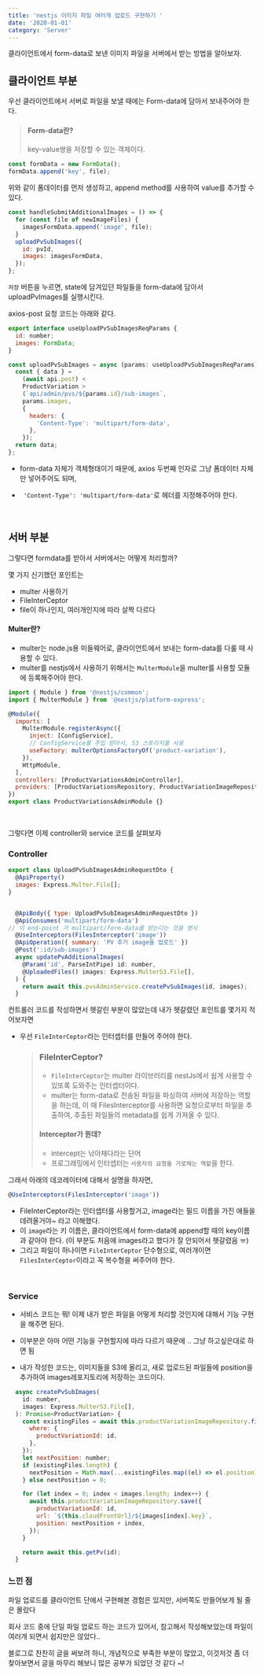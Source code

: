 ```yaml
---
title: 'nestjs 이미지 파일 여러개 업로드 구현하기 '
date: '2020-01-01'
category: 'Server'
---
```


클라이언트에서 form-data로 보낸 이미지 파일을 서버에서 받는 방법을 알아보자.

## 클라이언트 부분

우선 클라이언트에서 서버로 파일을 보낼 때에는 Form-data에 담아서 보내주어야 한다.

> #### Form-data란?
>
> key-value쌍을 저장할 수 있는 객체이다.

```js
const formData = new FormData();
formData.append('key', file);
```

위와 같이 폼데이터를 먼저 생성하고, append method를 사용하여 value를 추가할 수 있다.

```js
const handleSubmitAdditionalImages = () => {
  for (const file of newImageFiles) {
    imagesFormData.append('image', file);
  }
  uploadPvSubImages({
    id: pvId,
    images: imagesFormData,
  });
};
```

`저장` 버튼을 누르면, state에 담겨있던 파일들을 form-data에 담아서 uploadPvImages를 실행시킨다.

axios-post 요청 코드는 아래와 같다.

```js
export interface useUploadPvSubImagesReqParams {
  id: number;
  images: FormData;
}

const uploadPvSubImages = async (params: useUploadPvSubImagesReqParams) => {
  const { data } =
    (await api.post) <
    ProductVariation >
    (`api/admin/pvs/${params.id}/sub-images`,
    params.images,
    {
      headers: {
        'Content-Type': 'multipart/form-data',
      },
    });
  return data;
};
```

- form-data 자체가 객체형태이기 때문에, axios 두번째 인자로 그냥 폼데이터 자체만 넣어주어도 되며,
- ` 'Content-Type': 'multipart/form-data'`로 헤더를 지정해주어야 한다.

  <br>

## 서버 부분

그렇다면 formdata를 받아서 서버에서는 어떻게 처리할까?

몇 가지 신기했던 포인트는

- multer 사용하기
- FileInterCeptor
- file이 하나인지, 여러개인지에 따라 살짝 다르다

#### Multer란?

- multer는 node.js용 미들웨어로, 클라이언트에서 보내는 form-data를 다룰 때 사용할 수 있다.
- multer를 nestjs에서 사용하기 위해서는 `MulterModule`을 multer를 사용할 모듈에 등록해주어야 한다.

```js
import { Module } from '@nestjs/common';
import { MulterModule } from '@nestjs/platform-express';

@Module({
  imports: [
    MulterModule.registerAsync({
      inject: [ConfigService],
      // ConfigService를 주입 받아서, S3 스토리지를 사용
      useFactory: multerOptionsFactoryOf('product-variation'),
    }),
    HttpModule,
  ],
  controllers: [ProductVariationsAdminController],
  providers: [ProductVariationsRepository, ProductVariationImageRepository],
})
export class ProductVariationsAdminModule {}
```

<br>

그렇다면 이제 controller와 service 코드를 살펴보자

### Controller

```js
export class UploadPvSubImagesAdminRequestDto {
  @ApiProperty()
  images: Express.Multer.File[];
}


  @ApiBody({ type: UploadPvSubImagesAdminRequestDto })
  @ApiConsumes('multipart/form-data')
// 이 end-point 가 multipart/form-data를 받는다는 것을 명시
  @UseInterceptors(FilesInterceptor('image'))
  @ApiOperation({ summary: 'PV 추가 image들 업로드' })
  @Post(':id/sub-images')
  async updatePvAdditionalImages(
    @Param('id', ParseIntPipe) id: number,
    @UploadedFiles() images: Express.MulterS3.File[],
  ) {
    return await this.pvsAdminService.createPvSubImages(id, images);
  }
```

컨트롤러 코드를 작성하면서 헷갈린 부분이 많았는데 내가 헷갈렸던 포인트를 몇가지 적어보자면

- 우선 `FileInterCeptor`라는 인터셉터를 만들어 주어야 한다.
  > ### FileInterCeptor?
  >
  > - `FileInterCeptor`는 multer 라이브러리를 nestJs에서 쉽게 사용할 수 있또록 도와주는 인터셉터이다.
  > - multer는 form-data로 전송된 파일을 파싱하여 서버에 저장하는 역할을 하는데, 이 때 FilesInterceptor를 사용하면 요청으로부터 파일을 추출하여, 추출된 파일들의 metadata를 쉽게 가져올 수 있다.
  >
  > #### Interceptor가 뭔데?
  >
  > - intercept는 낚아채다라는 단어
  > - 프로그래밍에서 인터셉터는 `사용자의 요청을 가로채는 역할`을 한다.

그래서 아래의 데코레이터에 대해서 설명을 하자면,

```js
@UseInterceptors(FilesInterceptor('image'))
```

- FileInterCeptor라는 인터셉터를 사용할거고, image라는 필드 이름을 가진 애들을 데려올거야~ 라고 이해했다.
- 이 `image`라는 키 이름은, 클라이언트에서 form-data에 append할 때의 key이름과 같아야 한다. (이 부분도 처음에 images라고 했다가 잘 안되어서 헷갈렸음 ㅠ)
- 그리고 파일이 하나이면 `FileInterCeptor` 단수형으로, 여러개이면 `FilesInterCeptor`이라고 꼭 복수형을 써주어야 한다.

<br>

### Service

- 서비스 코드는 뭐! 이제 내가 받은 파일을 어떻게 처리할 것인지에 대해서 기능 구현을 해주면 된다.
- 이부분은 아마 어떤 기능을 구현할지에 따라 다르기 때문에 .. 그냥 하고싶은대로 하면 됨

- 내가 작성한 코드는, 이미지들을 S3에 올리고, 새로 업로드된 파일들에 position을 추가하여 images레포지토리에 저장하는 코드이다.

```js
  async createPvSubImages(
    id: number,
    images: Express.MulterS3.File[],
  ): Promise<ProductVariation> {
    const existingFiles = await this.productVariationImageRepository.find({
      where: {
        productVariationId: id,
      },
    });
    let nextPosition: number;
    if (existingFiles.length) {
      nextPosition = Math.max(...existingFiles.map((el) => el.position)) + 1;
    } else nextPosition = 0;

    for (let index = 0; index < images.length; index++) {
      await this.productVariationImageRepository.save({
        productVariationId: id,
        url: `${this.cloudFrontUrl}/${images[index].key}`,
        position: nextPosition + index,
      });
    }

    return await this.getPv(id);
  }
```

### 느낀 점

파일 업로드를 클라이언트 단에서 구현해본 경험은 있지만, 서버쪽도 만들어보게 될 줄은 몰랐다

회사 코드 중에 단일 파일 업로드 하는 코드가 있어서, 참고해서 작성해보았는데 파일이 여러개 되면서 쉽지만은 않았다..

블로그로 찬찬히 글을 써보려 하니, 개념적으로 부족한 부분이 많았고, 이것저것 좀 더 찾아보면서 글을 마무리 해보니 많은 공부가 되었던 것 같다 ~!
